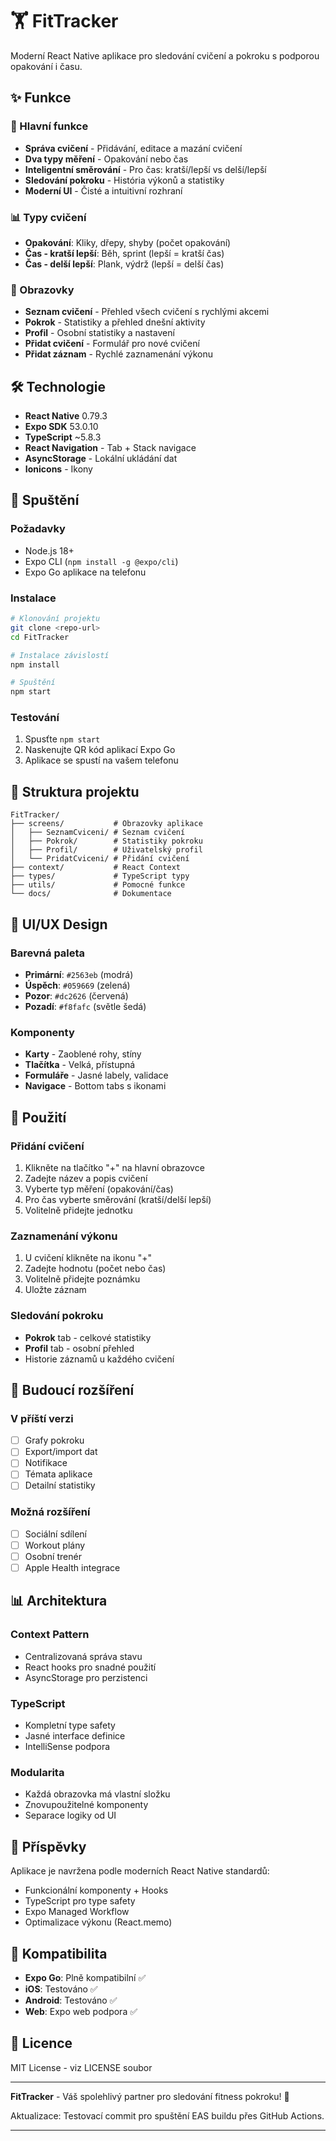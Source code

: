 # 🏋️ FitTracker

Moderní React Native aplikace pro sledování cvičení a pokroku s podporou opakování i času.

## ✨ Funkce

### 🎯 Hlavní funkce
- **Správa cvičení** - Přidávání, editace a mazání cvičení
- **Dva typy měření** - Opakování nebo čas
- **Inteligentní směrování** - Pro čas: kratší/lepší vs delší/lepší
- **Sledování pokroku** - História výkonů a statistiky
- **Moderní UI** - Čisté a intuitivní rozhraní

### 📊 Typy cvičení
- **Opakování**: Kliky, dřepy, shyby (počet opakování)
- **Čas - kratší lepší**: Běh, sprint (lepší = kratší čas)
- **Čas - delší lepší**: Plank, výdrž (lepší = delší čas)

### 📱 Obrazovky
- **Seznam cvičení** - Přehled všech cvičení s rychlými akcemi
- **Pokrok** - Statistiky a přehled dnešní aktivity
- **Profil** - Osobní statistiky a nastavení
- **Přidat cvičení** - Formulář pro nové cvičení
- **Přidat záznam** - Rychlé zaznamenání výkonu

## 🛠️ Technologie

- **React Native** 0.79.3
- **Expo SDK** 53.0.10  
- **TypeScript** ~5.8.3
- **React Navigation** - Tab + Stack navigace
- **AsyncStorage** - Lokální ukládání dat
- **Ionicons** - Ikony

## 🚀 Spuštění

### Požadavky
- Node.js 18+
- Expo CLI (`npm install -g @expo/cli`)
- Expo Go aplikace na telefonu

### Instalace
```bash
# Klonování projektu
git clone <repo-url>
cd FitTracker

# Instalace závislostí
npm install

# Spuštění
npm start
```

### Testování
1. Spusťte `npm start`
2. Naskenujte QR kód aplikací Expo Go
3. Aplikace se spustí na vašem telefonu

## 📁 Struktura projektu

```
FitTracker/
├── screens/           # Obrazovky aplikace
│   ├── SeznamCviceni/ # Seznam cvičení
│   ├── Pokrok/        # Statistiky pokroku
│   ├── Profil/        # Uživatelský profil
│   └── PridatCviceni/ # Přidání cvičení
├── context/           # React Context
├── types/             # TypeScript typy
├── utils/             # Pomocné funkce
└── docs/              # Dokumentace
```

## 🎨 UI/UX Design

### Barevná paleta
- **Primární**: `#2563eb` (modrá)
- **Úspěch**: `#059669` (zelená)  
- **Pozor**: `#dc2626` (červená)
- **Pozadí**: `#f8fafc` (světle šedá)

### Komponenty
- **Karty** - Zaoblené rohy, stíny
- **Tlačítka** - Velká, přístupná
- **Formuláře** - Jasné labely, validace
- **Navigace** - Bottom tabs s ikonami

## 📝 Použití

### Přidání cvičení
1. Klikněte na tlačítko "+" na hlavní obrazovce
2. Zadejte název a popis cvičení
3. Vyberte typ měření (opakování/čas)
4. Pro čas vyberte směrování (kratší/delší lepší)
5. Volitelně přidejte jednotku

### Zaznamenání výkonu
1. U cvičení klikněte na ikonu "+"
2. Zadejte hodnotu (počet nebo čas)
3. Volitelně přidejte poznámku
4. Uložte záznam

### Sledování pokroku
- **Pokrok** tab - celkové statistiky
- **Profil** tab - osobní přehled
- Historie záznamů u každého cvičení

## 🔄 Budoucí rozšíření

### V příští verzi
- [ ] Grafy pokroku
- [ ] Export/import dat
- [ ] Notifikace
- [ ] Témata aplikace
- [ ] Detailní statistiky

### Možná rozšíření
- [ ] Sociální sdílení
- [ ] Workout plány
- [ ] Osobní trenér
- [ ] Apple Health integrace

## 📊 Architektura

### Context Pattern
- Centralizovaná správa stavu
- React hooks pro snadné použití
- AsyncStorage pro perzistenci

### TypeScript
- Kompletní type safety
- Jasné interface definice
- IntelliSense podpora

### Modularita
- Každá obrazovka má vlastní složku
- Znovupoužitelné komponenty
- Separace logiky od UI

## 🤝 Příspěvky

Aplikace je navržena podle moderních React Native standardů:
- Funkcionální komponenty + Hooks
- TypeScript pro type safety
- Expo Managed Workflow
- Optimalizace výkonu (React.memo)

## 📱 Kompatibilita

- **Expo Go**: Plně kompatibilní ✅
- **iOS**: Testováno ✅
- **Android**: Testováno ✅
- **Web**: Expo web podpora ✅

## 📄 Licence

MIT License - viz LICENSE soubor

---

**FitTracker** - Váš spolehlivý partner pro sledování fitness pokroku! 💪

Aktualizace: Testovací commit pro spuštění EAS buildu přes GitHub Actions.

---
